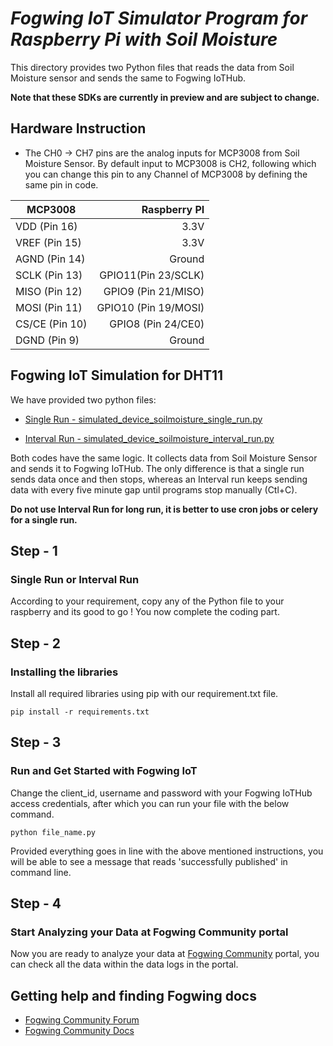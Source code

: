 # *Fogwing IoT Simulator Program for Raspberry Pi with Soil Moisture*

This directory provides two Python files that reads the data from Soil Moisture sensor and sends the same to Fogwing IoTHub.

**Note that these SDKs are currently in preview and are subject to change.**

## Hardware Instruction
* The CH0 -> CH7 pins are the analog inputs for MCP3008 from Soil Moisture Sensor. By default input to MCP3008 is CH2, following which you can change this pin to any Channel of MCP3008 by defining the same pin in code.

|     MCP3008    |    Raspberry PI     |
| -------------- | -------------------:|
|   VDD (Pin 16) |       3.3V          |
|   VREF (Pin 15)|       3.3V          |
|   AGND (Pin 14)|      Ground         |
|   SCLK (Pin 13)| GPIO11(Pin 23/SCLK) |
|   MISO (Pin 12)| GPIO9 (Pin 21/MISO) |
|   MOSI (Pin 11)| GPIO10 (Pin 19/MOSI)|
|  CS/CE (Pin 10)| GPIO8 (Pin 24/CE0)  |
|  DGND (Pin 9)  |      Ground         |

## Fogwing IoT Simulation for DHT11
We have provided two python files:
* [Single Run - simulated_device_soilmoisture_single_run.py](https://github.com/factana/fogwing-simulator-for-raspberry-python/blob/master/fw-iothub-soilmoisture-sensor/simulated_device_soilmoisture_single_run.py)

* [Interval Run - simulated_device_soilmoisture_interval_run.py](https://github.com/factana/fogwing-simulator-for-raspberry-python/blob/master/fw-iothub-soilmoisture-sensor/simulated_device_soilmoisture_interval_run.py)

Both codes have the same logic. It collects data from Soil Moisture Sensor and sends it to Fogwing IoTHub. The only difference is that a single run sends data once and then stops, whereas an Interval run keeps sending data with every five minute gap until programs stop manually (Ctl+C).

**Do not use Interval Run for long run, it is better to use cron jobs or celery for a single run.**

## Step - 1
### Single Run or Interval Run
According to your requirement, copy any of the Python file to your raspberry and its good to go ! You now complete the coding part.

## Step - 2
### Installing the libraries
Install all required libraries using pip with our requirement.txt file.
```
pip install -r requirements.txt
```

## Step - 3
### Run and Get Started with Fogwing IoT
Change the client_id, username and password with your Fogwing IoTHub access credentials, after which you can run your file with the below command.
```
python file_name.py
```
Provided everything goes in line with the above mentioned instructions, you will be able to see a message that reads 'successfully published' in command line.

## Step - 4
### Start Analyzing your Data at Fogwing Community portal
Now you are ready to analyze your data at [Fogwing Community](http://community.fogwing.net/) portal, you can check all the data within the data logs in the portal.

## Getting help and finding Fogwing docs
* [Fogwing Community Forum]()
* [Fogwing Community Docs](https://docs.fogwing.io/)
